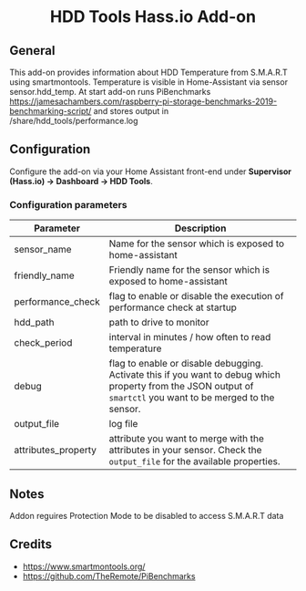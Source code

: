 <div align="center">
<h1>HDD Tools Hass.io Add-on</h1>
</div>

## General

This add-on provides information about HDD Temperature from S.M.A.R.T using smartmontools.
Temperature is visible in Home-Assistant via sensor sensor.hdd_temp.
At start add-on runs PiBenchmarks https://jamesachambers.com/raspberry-pi-storage-benchmarks-2019-benchmarking-script/ and stores output in /share/hdd_tools/performance.log

## Configuration

Configure the add-on via your Home Assistant front-end under **Supervisor (Hass.io) → Dashboard → HDD Tools**.

### Configuration parameters

| Parameter | Description |
|-----------|-------------|
| sensor_name | Name for the sensor which is exposed to home-assistant
| friendly_name | Friendly name for the sensor which is exposed to home-assistant
| performance_check | flag to enable or disable the execution of performance check at startup
| hdd_path | path to drive to monitor
| check_period | interval in minutes / how often to read temperature
| debug | flag to enable or disable debugging. Activate this if you want to debug which property from the JSON output of `smartctl` you want to be merged to the sensor.
| output_file | log file
| attributes_property | attribute you want to merge with the attributes in your sensor. Check the `output_file` for the available properties.

## Notes

Addon reguires Protection Mode to be disabled to access S.M.A.R.T data

## Credits

- https://www.smartmontools.org/
- https://github.com/TheRemote/PiBenchmarks
